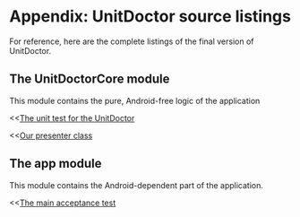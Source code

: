 
# Appendix: UnitDoctor source listings

For reference, here are the complete listings of the final version of UnitDoctor.

## The UnitDoctorCore module

This module contains the pure, Android-free logic of the application

<<[The unit test for the UnitDoctor](../our-android-examples/UnitDoctor/UnitDoctorCore/src/test/java/name/vaccari/matteo/unitdoctor/core/UnitDoctorTest.java)

<<[Our presenter class](../our-android-examples/UnitDoctor/UnitDoctorCore/src/main/java/name/vaccari/matteo/unitdoctor/core/UnitDoctor.java)

## The app module

This module contains the Android-dependent part of the application.

<<[The main acceptance test](../our-android-examples/UnitDoctor/app/src/androidTest/java/name/vaccari/matteo/unitdoctor/UnitConversionAcceptanceTest.java)
